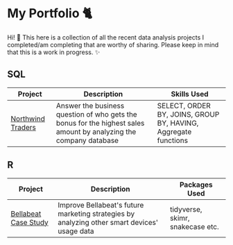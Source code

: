 # My Portfolio :cat2:

Hi! :wave: 
This here is a collection of all the recent data analysis projects I completed/am completing that are worthy of sharing. Please keep in mind that this is a work in progress. :sparkles:

## SQL

| Project | Description | Skills Used |
| --- | --- | --- |
| [Northwind Traders](https://github.com/tubako/northwind-trades#readme) | Answer the business question of who gets the bonus for the highest sales amount by analyzing the company database | SELECT, ORDER BY, JOINS, GROUP BY, HAVING, Aggregate functions |


## R

| Project | Description | Packages Used |
| --- | --- | --- |
| [Bellabeat Case Study](https://github.com/tubako/bellabeat-case-study#readme) | Improve Bellabeat's future marketing strategies by analyzing other smart devices' usage data | tidyverse, skimr, snakecase etc. |




